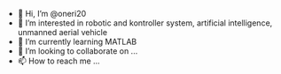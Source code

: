 - 👋 Hi, I’m @oneri20
- 👀 I’m interested in robotic and kontroller system, artificial intelligence, unmanned aerial vehicle
- 🌱 I’m currently learning MATLAB
- 💞️ I’m looking to collaborate on ...
- 📫 How to reach me ...

<!---
oneri20/oneri20 is a ✨ special ✨ repository because its `README.md` (this file) appears on your GitHub profile.
You can click the Preview link to take a look at your changes.
--->

